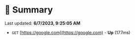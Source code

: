 # 📖 Summary
Last updated: **6/7/2023, 9:25:05 AM**

- `GET` [https://google.com](https://google.com) - **Up** (177ms)
